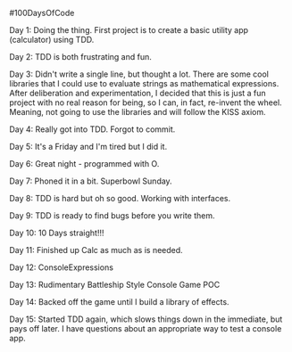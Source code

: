 #100DaysOfCode

Day 1: Doing the thing. First project is to create a basic utility app (calculator) using TDD.

Day 2: TDD is both frustrating and fun.

Day 3: Didn't write a single line, but thought a lot. There are some cool libraries that I could use to evaluate strings as mathematical expressions.  After deliberation and experimentation, I decided that this is just a fun project with no real reason for being, so I can, in fact, re-invent the wheel. Meaning, not going to use the libraries and will follow the KISS axiom.

Day 4: Really got into TDD. Forgot to commit.

Day 5: It's a Friday and I'm tired but I did it.

Day 6: Great night - programmed with O.

Day 7: Phoned it in a bit. Superbowl Sunday.

Day 8: TDD is hard but oh so good. Working with interfaces. 

Day 9: TDD is ready to find bugs before you write them.  

Day 10: 10 Days straight!!!

Day 11: Finished up Calc as much as is needed.

Day 12: ConsoleExpressions

Day 13: Rudimentary Battleship Style Console Game POC

Day 14: Backed off the game until I build a library of effects.

Day 15: Started TDD again, which slows things down in the immediate, but pays off later. I have questions about an appropriate way to test a console app.